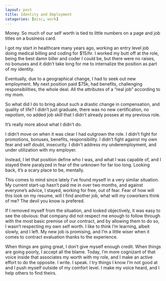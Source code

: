```yaml
---
layout: post
title: Identity and Employment
catagories: [misc, work]
---
```


Money.  So much of our self worth is tied to little numbers on a page and job titles on a business card.

I got my start in healthcare many years ago, working an entry level job doing medical billing and coding for $15/hr.  I worked my butt off at the role, being the best damn biller and coder I could be, but there were no raises, no bonuses and it didn’t take long for me to internalize the position as part of my identity.  

Eventually, due to a geographical change, I had to seek out new employment.  My next position paid $75k, had benefits, challenging responsibilities, the whole deal.  All the attributes of a “real job” according to my mom. 

So what did I do to bring about such a drastic change in compensation, and quality of life?  I didn’t just graduate, there was no new certification, no nepotism, no added job skill that I didn’t already posses at my previous role.

It’s really more about what I didn’t do.  

I didn’t move on when it was clear I had outgrown the role.
I didn’t fight for promotions, bonuses, benefits, responsibility.
I didn’t fight against my own fear and self doubt, insecurity.
I didn’t address my underemployment, and under utilization with my employer.

Instead, I let that position define who I was, and what I was capable of, and I stayed there paralyzed in fear of the unknown for far too long.  Looking back, it’s a scary place to be, mentally.  

This comes to mind since lately I’ve found myself in a very similar situation.  My current start-up hasn’t paid me in over two months, and against everyone’s advice, I stayed, working for free, out of fear. Fear of how will this look on my resume, will I find another job, what will my coworkers think of me?   The devil you know is prefered. 

If I  removed myself from the situation, and looked objectively, it was easy to see the obvious:  that company did not respect me enough to follow through with the most basic premise of our contract, and by allowing them to do so, I wasn’t respecting my own self worth.  I like to think I’m learning, albeit slowly, and I left.  My new job is promising, and I’m a little wiser when it comes to contract evaluation thanks to the experience.  

When things are going great, I don’t give myself enough credit.  When things are going poorly, I accept all the blame. Today, I’m more cognizant of that voice inside that associates my worth with my role, and I make an active effort to do the opposite.  I write.  I speak.  I try things I know I’m not good at and I push myself outside of my comfort level.  I make my voice heard, and I help others to find theirs. 
